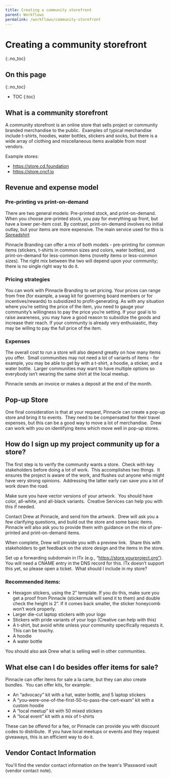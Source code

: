 ```yaml
---
title: Creating a community storefront
parent: Workflows
permalink: /workflows/community-storefront
---
```


# Creating a community storefront
{:.no_toc}

## On this page
{:.no_toc}

* TOC
{:toc}

## What is a community storefront

A community storefront is an online store that sells project or community branded merchandise to the public.  Examples of typical merchandise include t-shirts, hoodies, water bottles, stickers and socks, but there is a wide array of clothing and miscellaneous items available from most vendors. 

Example stores:

- https://store.cd.foundation
- https://store.cncf.io

## Revenue and expense model

### Pre-printing vs print-on-demand

There are two general models: Pre-printed stock, and print-on-demand. When you choose pre-printed stock, you pay for everything up front, but have a lower per-item cost. By contrast, print-on-demand involves no initial outlay, but your items are  more expensive. The main service used for this is [Spreadshirt](https://spreadshirt.com)

Pinnacle Branding can offer a mix of both models - pre-printing for common items (stickers, t-shirts in common sizes and colors, water bottles), and print-on-demand for less-common items (novelty items or less-common sizes). The right mix between the two will depend upon your community; there is no single right way to do it.

### Pricing strategies

You can work with Pinnacle Branding to set pricing. Your prices can range from free (for example, a swag kit for governing board members or for incentives/rewards) to subsidized to profit-generating. As with any situation where you’re setting the price of the item, you need to gauge your community’s willingness to pay the price you’re setting. If your goal is to raise awareness, you may have a good reason to subsidize the goods and increase their reach. If your community is already very enthusiastic, they may be willing to pay the full price of the item.

### Expenses

The overall cost to run a store will also depend greatly on how many items you offer.  Small communities may not need a lot of variants of items - for example, you may be able to get by with a t-shirt, a hoodie, a sticker, and a water bottle.  Larger communities may want to have multiple options so everybody isn’t wearing the same shirt at the local meetup.

Pinnacle sends an invoice or makes a deposit at the end of the month.

## Pop-up Store

One final consideration is that at your request, Pinnacle can create a pop-up store and bring it to events.  They need to be compensated for their travel expenses, but this can be a good way to move a lot of merchandise.  Drew can work with you on identifying items which move well in pop-up stores.

## How do I sign up my project community up for a store?

The first step is to verify the community wants a store.  Check with key stakeholders before doing a lot of work.  This accomplishes two things.  It ensures the project is aware of the work, and flushes out anyone who might have very strong opinions.  Addressing the latter early can save you a lot of work down the road.

Make sure you have vector versions of your artwork.  You should have color, all-white, and all-black variants.  Creative Services can help you with this if needed.

Contact Drew at Pinnacle, and send him the artwork.  Drew will ask you a few clarifying questions, and build out the store and some basic items.  Pinnacle will also ask you to provide them with guidance on the mix of pre-printed and print-on-demand items.

When complete, Drew will provide you with a preview link.  Share this with stakeholders to get feedback on the store design and the items in the store.

Set up a forwarding subdomain in ITx (e.g., “https://store.yourproject.org”). You will need a CNAME entry in the DNS record for this. ITx doesn’t support this yet, so please open a ticket. 
What should I include in my store?

### Recommended items:

- Hexagon stickers, using the 2” template. If you do this, make sure you get a proof from Pinnacle (stickermule will send it to them) and double check the height is 2”. If it comes back smaller, the sticker honeycomb won’t work properly.
- Larger die-cut laptop stickers with your logo
- Stickers with pride variants of your logo (Creative can help with this)
- A t-shirt, but avoid white unless your community specifically requests it. This can be touchy.
- A hoodie
- A water bottle

You should also ask Drew what is selling well in other communities.

## What else can I do besides offer items for sale?

Pinnacle can offer items for sale a la carte, but they can also create bundles.  You can offer kits, for example:

- An “advocacy” kit with a hat, water bottle, and 5 laptop stickers
- A “you-were-one-of-the-first-50-to-pass-the-cert-exam” kit with a custom hoodie
- A “local meetup” kit with 50 mixed stickers
- A “local event” kit with a mix of t-shirts

These can be offered for a fee, or Pinnacle can provide you with discount codes to distribute.  If you have local meetups or events and they request giveaways, this is an efficient way to do it.

## Vendor Contact Information

You'll find the vendor contact information on the team's 1Password vault (vendor contact note).
